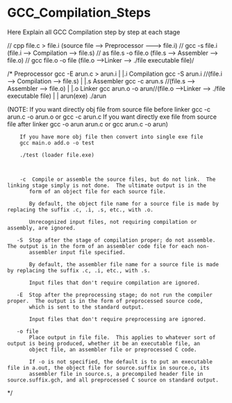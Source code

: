 # GCC_Compilation_Steps
Here Explain all GCC Compilation step by step at each stage  

// cpp file.c > file.i  (source file --> Preprocessor ---> file.i)
// gcc  -s  file.i      (file.i --> Compilation --> file.s)
// as file.s -o file.o  (file.s --> Assembler --> file.o)
// gcc file.o -o file   (file.o -->Linker --> ./file executable file)/

/*
						Preprocessor  gcc -E arun.c > arun.i
						    |
						    |.i
						Compilation   gcc -S arun.i //(file.i --> Compilation --> file.s)
						    |
						    |.s
						  Assembler   gcc -c arun.s //(file.s --> Assembler --> file.o)
						    |
						    |.o
						  Linker      gcc arun.o -o arun//(file.o -->Linker --> ./file executable file)
						    |
						    |
						 arun(exe) ./arun

 (NOTE: If you want directly obj file from source file before linker   gcc -c arun.c -o arun.o or gcc -c arun.c
        If you want directly exe file from source file after linker    gcc -o arun arun.c  or gcc arun.c -o arun)
        
        
        If you have more obj file then convert into single exe file
        gcc main.o add.o -o test
        
        ./test (loader file.exe)


 
        -c  Compile or assemble the source files, but do not link.  The linking stage simply is not done.  The ultimate output is in the
           form of an object file for each source file.

           By default, the object file name for a source file is made by replacing the suffix .c, .i, .s, etc., with .o.

           Unrecognized input files, not requiring compilation or assembly, are ignored.

       -S  Stop after the stage of compilation proper; do not assemble.  The output is in the form of an assembler code file for each non-
           assembler input file specified.

           By default, the assembler file name for a source file is made by replacing the suffix .c, .i, etc., with .s.

           Input files that don't require compilation are ignored.

       -E  Stop after the preprocessing stage; do not run the compiler proper.  The output is in the form of preprocessed source code,
           which is sent to the standard output.

           Input files that don't require preprocessing are ignored.

       -o file
           Place output in file file.  This applies to whatever sort of output is being produced, whether it be an executable file, an
           object file, an assembler file or preprocessed C code.

           If -o is not specified, the default is to put an executable file in a.out, the object file for source.suffix in source.o, its
           assembler file in source.s, a precompiled header file in source.suffix.gch, and all preprocessed C source on standard output.



*/
